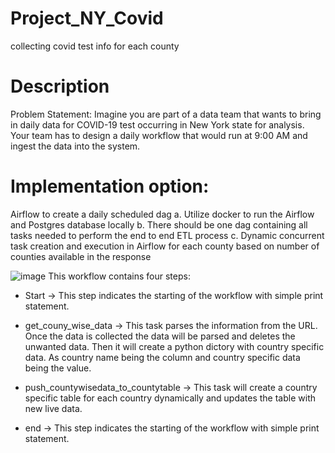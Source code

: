 # Project_NY_Covid
collecting covid test info for each county
# Description
Problem Statement: Imagine you are part of a data team that wants to bring in daily data for COVID-19 test occurring in New York state for analysis. Your team has to design a daily workflow that would run at 9:00 AM and ingest the data into the system. 
# Implementation option:
Airflow to create a daily scheduled dag a. Utilize docker to run the Airflow and Postgres database locally b. There should be one dag containing all tasks needed to perform the end to end ETL process c. Dynamic concurrent task creation and execution in Airflow for each county based on number of counties available in the response

![image](https://user-images.githubusercontent.com/84336868/118532435-fa35f080-b714-11eb-87ba-b22c63fbb315.png)
This workflow contains four steps:
* Start -> This step indicates the starting of the workflow with simple print statement.

* get_couny_wise_data      -> This task parses the information from the URL. Once the data is collected the data will be parsed and deletes the unwanted data. Then it will create a python dictory with country specific data. As country name being the column and country specific data being the value.

*  push_countywisedata_to_countytable      -> This task will create a country specific table for each country dynamically and updates the table with new live data.
* end -> This step indicates the starting of the workflow with simple print statement.

